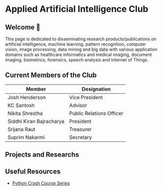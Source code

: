 # Applied Artificial Intelligence Club

## Welcome 👋
This page is dedicated to disseminating research products/publications on artificial intelligence, machine learning, pattern recognition, computer vision, image processing, data mining and big data with various application domains such as healthcare informatics and medical imaging, document imaging, biometrics, forensics, speech analysis and Internet of Things.


## Current Members of the Club


|Member| Designation |
|------|-------------|
|Josh Henderson| Vice President|
|KC Santosh| Advisor|
|Nikita Shrestha| Public Relations Officer|
|Siddhi Kiran Bajracharya| President|
|Srijana Raut| Treasurer|
|Suprim Nakarmi| Secretary|

## Projects and Researchs


## Useful Resources

- <a href = 'https://github.com/2AI-Lab/python-series'> Python Crash Course Series</a>
